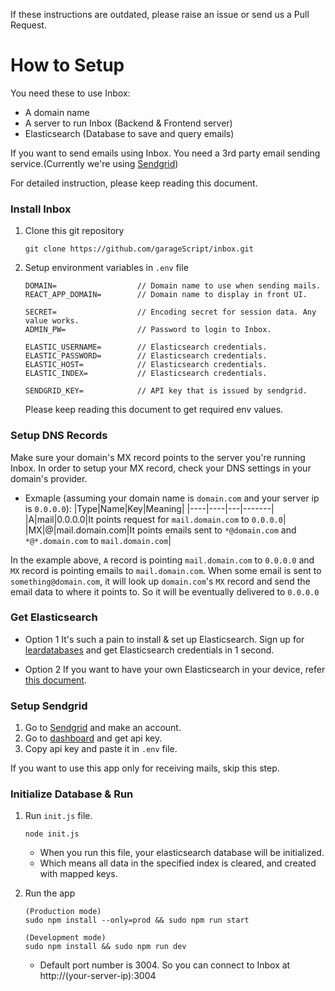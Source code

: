 If these instructions are outdated, please raise an issue or send us a Pull Request.

# How to Setup

You need these to use Inbox:

- A domain name
- A server to run Inbox (Backend & Frontend server)
- Elasticsearch (Database to save and query emails)

If you want to send emails using Inbox. You need a 3rd party email sending service.(Currently we're using [Sendgrid](https://sendgrid.com/))

For detailed instruction, please keep reading this document.

### Install Inbox

1. Clone this git repository
   ```
   git clone https://github.com/garageScript/inbox.git
   ```
2. Setup environment variables in `.env` file

   ```
   DOMAIN=                  // Domain name to use when sending mails.
   REACT_APP_DOMAIN=        // Domain name to display in front UI.

   SECRET=                  // Encoding secret for session data. Any value works.
   ADMIN_PW=                // Password to login to Inbox.

   ELASTIC_USERNAME=        // Elasticsearch credentials.
   ELASTIC_PASSWORD=        // Elasticsearch credentials.
   ELASTIC_HOST=            // Elasticsearch credentials.
   ELASTIC_INDEX=           // Elasticsearch credentials.

   SENDGRID_KEY=            // API key that is issued by sendgrid.
   ```

   Please keep reading this document to get required env values.

### Setup DNS Records

Make sure your domain's MX record points to the server you're running Inbox. In order to setup your MX record, check your DNS settings in your domain's provider.

- Exmaple (assuming your domain name is `domain.com` and your server ip is `0.0.0.0`):
  |Type|Name|Key|Meaning|
  |----|----|---|-------|
  |A|mail|0.0.0.0|It points request for `mail.domain.com` to `0.0.0.0`|
  |MX|@|mail.domain.com|It points emails sent to `*@domain.com` and `*@*.domain.com` to `mail.domain.com`|

In the example above, `A` record is pointing `mail.domain.com` to `0.0.0.0` and `MX` record is pointing emails to `mail.domain.com`. When some email is sent to `something@domain.com`, it will look up `domain.com`'s `MX` record and send the email data to where it points to. So it will be eventually delivered to `0.0.0.0`

### Get Elasticsearch

- Option 1
  It's such a pain to install & set up Elasticsearch. Sign up for [leardatabases](https://learndatabases.dev) and get Elasticsearch credentials in 1 second.

- Option 2
  If you want to have your own Elasticsearch in your device, refer [this document](install_elasticsearch.md).

### Setup Sendgrid

1. Go to [Sendgrid](https://sendgrid.com/) and make an account.
2. Go to [dashboard](https://app.sendgrid.com/guide/integrate/langs/nodejs) and get api key.
3. Copy api key and paste it in `.env` file.

If you want to use this app only for receiving mails, skip this step.

### Initialize Database & Run

1. Run `init.js` file.

   ```
   node init.js
   ```

   - When you run this file, your elasticsearch database will be initialized.
   - Which means all data in the specified index is cleared, and created with mapped keys.

2. Run the app

   ```
   (Production mode)
   sudo npm install --only=prod && sudo npm run start

   (Development mode)
   sudo npm install && sudo npm run dev
   ```

   - Default port number is 3004. So you can connect to Inbox at http://(your-server-ip):3004
